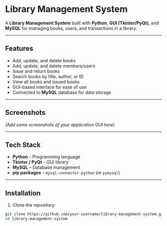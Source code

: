 # Library Management System

A **Library Management System** built with **Python**, **GUI (Tkinter/PyQt)**, and **MySQL** for managing books, users, and transactions in a library.

---

## Features

- Add, update, and delete books
- Add, update, and delete members/users
- Issue and return books
- Search books by title, author, or ID
- View all books and issued books
- GUI-based interface for ease of use
- Connected to **MySQL** database for data storage

---

## Screenshots

*(Add some screenshots of your application GUI here)*

---

## Tech Stack

- **Python** – Programming language
- **Tkinter / PyQt** – GUI library
- **MySQL** – Database management
- **pip packages** – `mysql-connector-python` (or `pymysql`)

---

## Installation

1. Clone the repository:

```bash
git clone https://github.com/your-username/library-management-system.git
cd library-management-system
